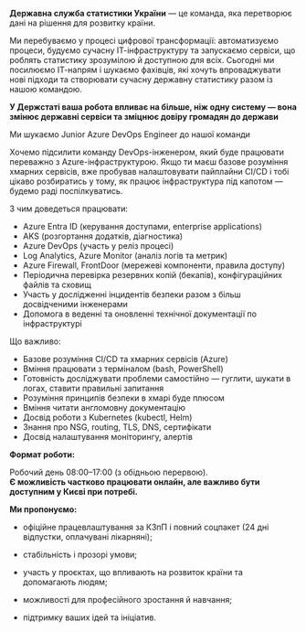 **Державна служба статистики України** — це команда, яка перетворює дані на
рішення для розвитку країни.

Ми перебуваємо у процесі цифрової трансформації: автоматизуємо процеси,
будуємо сучасну ІТ-інфраструктуру та запускаємо сервіси, що роблять статистику
зрозумілою й доступною для всіх. Сьогодні ми посилюємо ІТ-напрям і шукаємо
фахівців, які хочуть впроваджувати нові підходи та створювати сучасну державну
статистику разом із нашою командою.

**У Держстаті ваша робота впливає на більше, ніж одну систему — вона змінює
державні сервіси та зміцнює довіру громадян до держави**

Ми шукаємо Junior Azure DevOps Engineer до нашої команди

Хочемо підсилити команду DevOps-інженером, який буде працювати переважно з
Azure-інфраструктурою. Якщо ти маєш базове розуміння хмарних сервісів, вже
пробував налаштовувати пайплайни CI/CD і тобі цікаво розбиратись у тому, як
працює інфраструктура під капотом — будемо раді поспілкуватись.

З чим доведеться працювати:

  * Azure Entra ID (керування доступами, enterprise applications)
  * AKS (розгортання додатків, діагностика)
  * Azure DevOps (участь у реліз процесі)
  * Log Analytics, Azure Monitor (аналіз логів та метрик)
  * Azure Firewall, FrontDoor (мережеві компоненти, правила доступу)
  * Періодична перевірка резервних копій (бекапів), конфігураційних файлів та сховищ
  * Участь у дослідженні інцидентів безпеки разом з більш досвідченими інженерами
  * Допомога в веденні та оновленні технічної документації по інфраструктурі

Що важливо:

  * Базове розуміння CI/CD та хмарних сервісів (Azure)
  * Вміння працювати з терміналом (bash, PowerShell)
  * Готовність досліджувати проблеми самостійно — гуглити, шукати в логах, ставити правильні запитання
  * Розуміння принципів безпеки в хмарі буде плюсом
  * Вміння читати англомовну документацію
  * Досвід роботи з Kubernetes (kubectl, Helm)
  * Знання про NSG, routing, TLS, DNS, сертифікати
  * Досвід налаштування моніторингу, алертів

**Формат роботи:**

Робочий день 08:00–17:00 (з обідньою перервою).  
**Є можливість частково працювати онлайн, але важливо бути доступним у Києві
при потребі.**

**Ми пропонуємо:**

  * офіційне працевлаштування за КЗпП і повний соцпакет (24 дні відпустки, оплачувані лікарняні); 

  * стабільність і прозорі умови; 

  * участь у проєктах, що впливають на розвиток країни та допомагають людям; 

  * можливості для професійного зростання й навчання; 

  * підтримку ваших ідей та ініціатив.